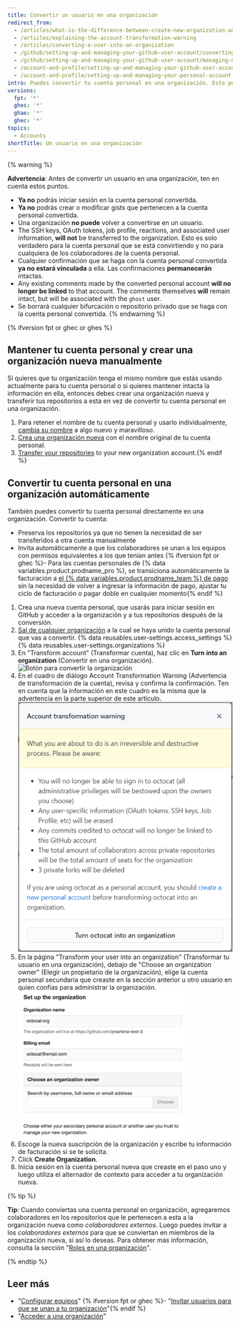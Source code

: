 ```yaml
---
title: Convertir un usuario en una organización
redirect_from:
  - /articles/what-is-the-difference-between-create-new-organization-and-turn-account-into-an-organization
  - /articles/explaining-the-account-transformation-warning
  - /articles/converting-a-user-into-an-organization
  - /github/setting-up-and-managing-your-github-user-account/converting-a-user-into-an-organization
  - /github/setting-up-and-managing-your-github-user-account/managing-user-account-settings/converting-a-user-into-an-organization
  - /account-and-profile/setting-up-and-managing-your-github-user-account/managing-user-account-settings/converting-a-user-into-an-organization
  - /account-and-profile/setting-up-and-managing-your-personal-account-on-github/managing-personal-account-settings/converting-a-user-into-an-organization
intro: Puedes convertir tu cuenta personal en una organización. Esto permite que haya más permisos granulares para repositorios que pertenecen a la organización.
versions:
  fpt: '*'
  ghes: '*'
  ghae: '*'
  ghec: '*'
topics:
  - Accounts
shortTitle: Un usuario en una organización
---
```


{% warning %}

**Advertencia**: Antes de convertir un usuario en una organización, ten en cuenta estos puntos.

* **Ya no** podrás iniciar sesión en la cuenta personal convertida.
* **Ya no** podrás crear o modificar gists que pertenecen a la cuenta personal convertida.
* Una organización **no puede** volver a convertirse en un usuario.
* The SSH keys, OAuth tokens, job profile, reactions, and associated user information, **will not** be transferred to the organization. Esto es solo verdadero para la cuenta personal que se está convirtiendo y no para cualquiera de los colaboradores de la cuenta personal.
* Cualquier confirmación que se haga con la cuenta personal convertida **ya no estará vinculada** a ella. Las confirmaciones **permanecerán** intactas.
* Any existing comments made by the converted personal account **will no longer be linked** to that account. The comments themselves **will** remain intact, but will be associated with the `ghost` user.
* Se borrará cualquier bifurcación o repositorio privado que se haga con la cuenta personal convertida.
{% endwarning %}

{% ifversion fpt or ghec or ghes %}
## Mantener tu cuenta personal y crear una organización nueva manualmente

Si quieres que tu organización tenga el mismo nombre que estás usando actualmente para tu cuenta personal o si quieres mantener intacta la información en ella, entonces debes crear una organización nueva y transferir tus repositorios a esta en vez de convertir tu cuenta personal en una organización.

1. Para retener el nombre de tu cuenta personal y usarlo individualmente, [cambia su nombre](/articles/changing-your-github-username) a algo nuevo y maravilloso.
2. [Crea una organización nueva](/articles/creating-a-new-organization-from-scratch) con el nombre original de tu cuenta personal.
3. [Transfer your repositories](/articles/transferring-a-repository) to your new organization account.{% endif %}

## Convertir tu cuenta personal en una organización automáticamente

También puedes convertir tu cuenta personal directamente en una organización. Convertir tu cuenta:
 - Preserva los repositorios ya que no tienen la necesidad de ser transferidos a otra cuenta manualmente
 - Invita automáticamente a que los colaboradores se unan a los equipos con permisos equivalentes a los que tenían antes
 {% ifversion fpt or ghec %}- Para las cuentas personales de {% data variables.product.prodname_pro %}, se transiciona automáticamente la facturación a [el {% data variables.product.prodname_team %} de pago](/articles/about-billing-for-github-accounts) sin la necesidad de volver a ingresar la información de pago, ajustar tu ciclo de facturación o pagar doble en cualquier momento{% endif %}

1. Crea una nueva cuenta personal, que usarás para iniciar sesión en GitHub y acceder a la organización y a tus repositorios después de la conversión.
2.  [Sal de cualquier organización](/articles/removing-yourself-from-an-organization) a la cual se haya unido la cuenta personal que vas a convertir.
{% data reusables.user-settings.access_settings %}
{% data reusables.user-settings.organizations %}
5. En "Transform account" (Transformar cuenta), haz clic en **Turn <username> into an organization** (Convertir en una organización). ![Botón para convertir la organización](/assets/images/help/settings/convert-to-organization.png)
6. En el cuadro de diálogo Account Transformation Warning (Advertencia de transformación de la cuenta), revisa y confirma la confirmación. Ten en cuenta que la información en este cuadro es la misma que la advertencia en la parte superior de este artículo. ![Advertencia de conversión](/assets/images/help/organizations/organization-account-transformation-warning.png)
7. En la página "Transform your user into an organization" (Transformar tu usuario en una organización), debajo de "Choose an organization owner" (Elegir un propietario de la organización), elige la cuenta personal secundaria que creaste en la sección anterior u otro usuario en quien confías para administrar la organización. ![Página Add organization owner (Agregar propietario de la organización)](/assets/images/help/organizations/organization-add-owner.png)
8. Escoge la nueva suscripción de la organización y escribe tu información de facturación si se te solicita.
9. Click **Create Organization**.
10. Inicia sesión en la cuenta personal nueva que creaste en el paso uno y luego utiliza el alternador de contexto para acceder a tu organización nueva.

{% tip %}

**Tip**: Cuando conviertas una cuenta personal en organización, agregaremos colaboradores en los repositorios que le pertenecen a esta a la organización nueva como *colaboradores externos*. Luego puedes invitar a los *colaboradores externos* para que se conviertan en miembros de la organización nueva, si así lo deseas. Para obtener más información, consulta la sección "[Roles en una organización](/organizations/managing-peoples-access-to-your-organization-with-roles/roles-in-an-organization#outside-collaborators)".

{% endtip %}

## Leer más
- "[Configurar equipos](/articles/setting-up-teams)"
{% ifversion fpt or ghec %}- "[Invitar usuarios para que se unan a tu organización](/articles/inviting-users-to-join-your-organization)"{% endif %}
- "[Acceder a una organización](/articles/accessing-an-organization)"
